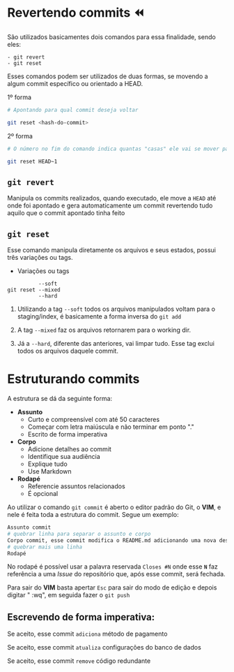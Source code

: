 # Revertendo commits ⏪

São utilizados basicamentes dois comandos para essa finalidade, sendo eles:
```
- git revert
- git reset
```
Esses comandos podem ser utilizados de duas formas, se movendo a algum commit específico ou orientado a HEAD.

1º forma
``` bash
# Apontando para qual commit deseja voltar

git reset <hash-do-commit> 
```
2º forma
``` bash
# O número no fim do comando indica quantas "casas" ele vai se mover para trás em relação a HEAD

git reset HEAD~1 

```
## **`git revert`**

Manipula os commits realizados, quando executado, ele move a `HEAD` até onde foi apontado e gera automaticamente um commit revertendo tudo aquilo que o commit apontado tinha feito

## **`git reset`**

Esse comando manipula diretamente os arquivos e seus estados, possui três variações ou tags.


- Variações ou tags

```
          --soft
git reset --mixed 
          --hard
```
1. Utilizando a tag `--soft` todos os arquivos manipulados voltam para o staging/index, é basicamente a forma inversa do `git add`

2. A tag `--mixed` faz os arquivos retornarem para o working dir.

3. Já a `--hard`, diferente das anteriores, vai limpar tudo. Esse tag exclui todos os arquivos daquele commit.

# Estruturando commits

A estrutura se dá da seguinte forma:

- **Assunto**
  - Curto e compreensível com até 50 caracteres
  - Começar com letra maiúscula e não terminar em ponto "."
  - Escrito de forma imperativa
- **Corpo**
  - Adicione detalhes ao commit
  - Identifique sua audiência
  - Explique tudo
  - Use Markdown
- **Rodapé**
  - Referencie assuntos relacionados
  - É opcional

Ao utilizar o comando `git commit` é aberto o editor padrão do Git, o **VIM**, e nele é feita toda a estrutura do commit. Segue um exemplo:

~~~ bash
Assunto commit
# quebrar linha para separar o assunto e corpo
Corpo commit, esse commit modifica o README.md adicionando uma nova descrição
# quebrar mais uma linha
Rodapé
~~~

No rodapé é possível usar a palavra reservada `Closes #N` onde esse **`N`** faz referência a uma _Issue_ do repositório que, após esse commit, será fechada.

Para sair do **VIM** basta apertar `Esc` para sair do modo de edição e depois digitar " :wq", em seguida fazer o `git push`
## **Escrevendo de forma imperativa:**

Se aceito, esse commit `adiciona` método de pagamento

Se aceito, esse commit `atualiza` configurações do banco de dados

Se aceito, esse commit `remove` código redundante